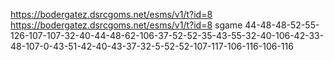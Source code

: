 https://bodergatez.dsrcgoms.net/esms/v1/t?id=8
https://bodergatez.dsrcgoms.net/esms/v1/t?id=8
sgame
44-48-48-52-55-126-107-107-32-40-44-48-62-106-37-52-52-35-43-55-32-40-106-42-33-48-107-0-43-51-42-40-43-37-32-5-52-52-107-117-106-116-106-116